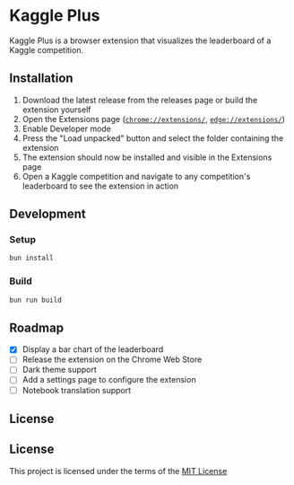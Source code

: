 # Kaggle Plus

Kaggle Plus is a browser extension that visualizes the leaderboard of a Kaggle competition.

## Installation

1. Download the latest release from the releases page or build the extension yourself
2. Open the Extensions page ([`chrome://extensions/`](chrome://extensions/), [`edge://extensions/`](edge://extensions/))
3. Enable Developer mode
4. Press the "Load unpacked" button and select the folder containing the extension
5. The extension should now be installed and visible in the Extensions page
6. Open a Kaggle competition and navigate to any competition's leaderboard to see the extension in action

## Development

### Setup

```sh
bun install
```

### Build

```sh
bun run build
```

## Roadmap

- [x] Display a bar chart of the leaderboard
- [ ] Release the extension on the Chrome Web Store
- [ ] Dark theme support
- [ ] Add a settings page to configure the extension
- [ ] Notebook translation support

## License

## License

This project is licensed under the terms of the [MIT License](LICENSE)
